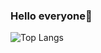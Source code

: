 ### Hello everyone👋

![Top Langs](https://github-readme-stats.vercel.app/api/top-langs/?username=webshining&layout=compact&theme=buefy&hide_border=true&bg_color=30,904e95,e96443&title_color=fff&text_color=fff&layout=compact)
